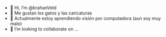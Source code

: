 - 👋 Hi, I’m @brahanVeld
- 👀 Me gustan los gatos y las caricaturas
- 🌱 Actualmente estoy aprendiendo visión por computadora (aun soy muy malo)
- 💞️ I’m looking to collaborate on ...


<!---
brahanVeld/brahanVeld is a ✨ special ✨ repository because its `README.md` (this file) appears on your GitHub profile.
You can click the Preview link to take a look at your changes.
--->
